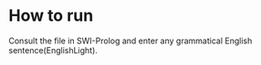 # How to run
Consult the file in SWI-Prolog and enter any grammatical English sentence(EnglishLight).
